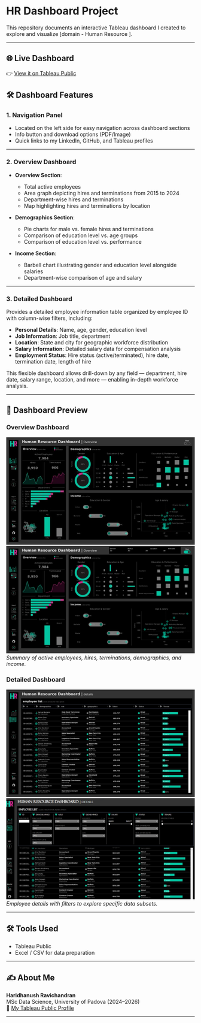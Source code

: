 # HR Dashboard Project 

This repository documents an interactive Tableau dashboard I created to explore and visualize [domain - Human Resource ].

---
## 🌐 Live Dashboard

👉 [View it on Tableau Public](https://public.tableau.com/app/profile/hari.ravi6514/viz/HRdashboards_17223540029680/HRSummary)

## 🛠️ Dashboard Features

### 1. Navigation Panel  
- Located on the left side for easy navigation across dashboard sections  
- Info button and download options (PDF/Image)  
- Quick links to my LinkedIn, GitHub, and Tableau profiles  

---

### 2. Overview Dashboard

- **Overview Section**:  
  - Total active employees  
  - Area graph depicting hires and terminations from 2015 to 2024  
  - Department-wise hires and terminations  
  - Map highlighting hires and terminations by location  

- **Demographics Section**:  
  - Pie charts for male vs. female hires and terminations  
  - Comparison of education level vs. age groups  
  - Comparison of education level vs. performance  

- **Income Section**:  
  - Barbell chart illustrating gender and education level alongside salaries  
  - Department-wise comparison of age and salary  

---

### 3. Detailed Dashboard

Provides a detailed employee information table organized by employee ID with column-wise filters, including:

- **Personal Details**: Name, age, gender, education level  
- **Job Information**: Job title, department  
- **Location**: State and city for geographic workforce distribution  
- **Salary Information**: Detailed salary data for compensation analysis  
- **Employment Status**: Hire status (active/terminated), hire date, termination date, length of hire  

This flexible dashboard allows drill-down by any field — department, hire date, salary range, location, and more — enabling in-depth workforce analysis.

---

## 📸 Dashboard Preview

### Overview Dashboard  
![Overview Dashboard](../assets/img/HR1.jpeg) ![](../assets/img/HR3.jpeg)  
*Summary of active employees, hires, terminations, demographics, and income.*

### Detailed Dashboard  
![Detailed Dashboard](../assets/img/HR2.jpeg) ![](../assets/img/HR4.jpeg)  
*Employee details with filters to explore specific data subsets.*


---
## 🛠 Tools Used
- Tableau Public
- Excel / CSV for data preparation

---

## ✍️ About Me  
**Haridhanush Ravichandran**  
MSc Data Science, University of Padova (2024–2026)  
🔗 [My Tableau Public Profile](https://public.tableau.com/app/profile/hari.ravi6514)

---
